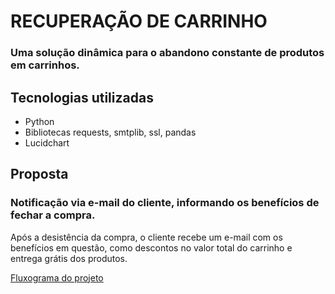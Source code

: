 # RECUPERAÇÃO DE CARRINHO

### Uma solução dinâmica para o abandono constante de produtos em carrinhos.

## Tecnologias utilizadas
- Python
- Bibliotecas requests, smtplib, ssl, pandas
- Lucidchart

## Proposta
### Notificação via e-mail do cliente, informando os benefícios de fechar a compra.
Após a desistência da compra, o cliente recebe um e-mail com os benefícios em questão, como descontos no valor total do carrinho e entrega grátis dos produtos.

[Fluxograma do projeto](https://lucid.app/lucidchart/f7a2572f-b4ad-4250-aec4-dca763dcb71c/edit?viewport_loc=234%2C34%2C1664%2C825%2C0_0&invitationId=inv_e2a4a03d-355e-4aaf-ad4c-e86b18b55de5)

